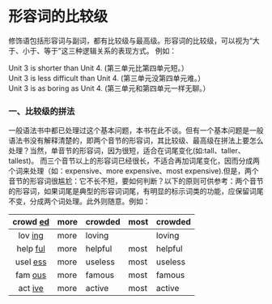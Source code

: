 # 形容词的比较级

修饰语包括形容词与副词，都有比较级与最高级。形容词的比较级，可以视为“大于、小于、等于”这三种逻辑关系的表现方式。 例如：  
>  
Unit 3 is shorter than Unit 4. (第三单元比第四单元短。）  
Unit 3 is less difficult than Unit 4. (第三单元没第四单元难。）  
Unit 3 is as boring as Unit 4. (第三单元和第四单元一样无聊。）  


### 一、比较级的拼法


一般语法书中都已处理过这个基本问题，本书在此不谈。但有一个基本问题是一般语法书没有解释清楚的，即两个音节的形容词，其比较级、最高级在拼法上要怎么处理？当然，单音节的形容词，因为很短，适合在词尾变化(如:tall、taller、tallest)。
而三个音节以上的形容词已经很长，不适合再加词尾变化，因而分成两个词来处理（如：expensive、more expensive、most expensive).但是，两个音节的形容词很尴尬：它不长不短，要如何判断？以下的原则可供参考：两个音节的形容词，如果词尾是典型的形容词词尾，有明显的标示词类的功能，应保留词尾不变，分成两个词处理。此外则随意。例如：  

|crowd <u>ed</u>  |more   |crowded   |most   | crowded  |
|:-:|---|---|---|---|
|lov <u>ing</u>   |more   |loving   |   |loving   |
| help <u>ful</u>  |more   |helpful   | most  |helpful   |
|usel <u>ess</u>   |more   |useless   |most   |useless   |
|fam <u>ous</u>   |more   |famous   |most   |famous   |
|act <u>ive</u>   |more   |active<u>   </em>|most   |active   |